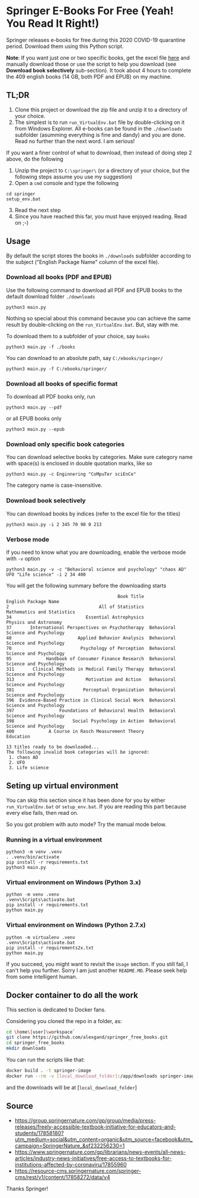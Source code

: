 # Springer E-Books For Free (Yeah! You Read It Right!)
Springer releases e-books for free during this 2020 COVID-19 quarantine period. Download them using this Python script.

**Note**: If you want just one or two specific books, get the excel file [here](https://resource-cms.springernature.com/springer-cms/rest/v1/content/17858272/data/v4) and manually download those or use the script to help you download (see **Download book selectively** sub-section). It took about 4 hours to complete the 409 english books (14 GB, both PDF and EPUB) on my machine.

## TL;DR
1. Clone this project or download the zip file and unzip it to a directory of your choice.
2. The simplest is to run `run_VirtualEnv.bat` file by double-clicking on it from Windows Explorer. All e-books can be found in the `./downloads` subfolder (asumming everything is fine and dandy) and you are done. Read no further than the next word. I am serious!

If you want a finer control of what to download, then instead of doing step 2 above, do the following
1. Unzip the project to `C:\springer\` (or a directory of your choice, but the following steps assume you use my suggestion)
2. Open a `cmd` console and type the following
```
cd springer
setup_env.bat
```
3. Read the next step
4. Since you have reached this far, you must have enjoyed reading. Read on ;-)

## Usage
By default the script stores the books in `./downloads` subfolder according to the subject ("English Package Name" column of the excel file).

### Download all books (PDF and EPUB)
Use the following command to download all PDF and EPUB books to the default download folder `./downloads`
```
python3 main.py
```
Nothing so special about this command because you can achieve the same result by double-clicking on the `run_VirtualEnv.bat`. But, stay with me.

To download them to a subfolder of your choice, say `books`
```
python3 main.py -f ./books
```
You can download to an absolute path, say `C:/ebooks/springer/`
```
python3 main.py -f C:/ebooks/springer/
```

### Download all books of specific format
To download all PDF books only, run
```
python3 main.py --pdf
```
or all EPUB books only
```
python3 main.py --epub
```

### Download only specific book categories
You can download selective books by categories. Make sure category name with space(s) is enclosed in double quotation marks,  like so
```
python3 main.py -c Enginnering "CoMpuTer sciEnCe"
```
The category name is case-insensitive.

### Download book selectively
You can download books by indices (refer to the excel file for the titles)
```
python3 main.py -i 2 345 70 90 0 213
```

### Verbose mode
If you need to know what you are downloading, enable the verbose mode with `-v` option
```
python3 main.py -v -c "Behavioral science and psychology" "chaos AD" UFO "Life science" -i 2 34 400
```
You will get the following summary before the downloading starts
```
                                          Book Title               English Package Name
2                                  All of Statistics         Mathematics and Statistics
34                            Essential Astrophysics              Physics and Astronomy
37       International Perspectives on Psychotherapy  Behavioral Science and Psychology
40                         Applied Behavior Analysis  Behavioral Science and Psychology
70                          Psychology of Perception  Behavioral Science and Psychology
95             Handbook of Consumer Finance Research  Behavioral Science and Psychology
311       Clinical Methods in Medical Family Therapy  Behavioral Science and Psychology
313                           Motivation and Action   Behavioral Science and Psychology
381                          Perceptual Organization  Behavioral Science and Psychology
396  Evidence-Based Practice in Clinical Social Work  Behavioral Science and Psychology
397                 Foundations of Behavioral Health  Behavioral Science and Psychology
398                      Social Psychology in Action  Behavioral Science and Psychology
400             A Course in Rasch Measurement Theory                          Education

13 titles ready to be downloaded...
The following invalid book categories will be ignored:
 1. chaos AD
 2. UFO
 3. Life science
```

## Seting up virtual environment
You can skip this section since it has been done for you by either `run_VirtualEnv.bat` or `setup_env.bat`. If you are reading this part because every else fails, then read on.

So you got problem with auto mode? Try the manual mode below.
### Running in a virtual environment

```
python3 -m venv .venv
. .venv/bin/activate
pip install -r requirements.txt
python3 main.py
```

### Virtual environment on Windows (Python 3.x)

```
python -m venv .venv
.venv\Scripts\activate.bat
pip install -r requirements.txt
python main.py
```

### Virtual environment on Windows (Python 2.7.x)
```
python -m virtualenv .venv
.venv\Scripts\activate.bat
pip install -r requirements2x.txt
python main.py
```
If you succeed, you might want to revisit the `Usage` section. If you still fail, I can't help you further. Sorry I am just another `README.MD`. Please seek help from some intelligent human.

## Docker container to do all the work
This section is dedicated to Docker fans.

Considering you cloned the repo in a folder, as:
```bash
cd \home\[user]\workspace`
git clone https://github.com/alexgand/springer_free_books.git
cd springer_free_books
mkdir downloads
```

You can run the scripts like that:
```bash
docker build . -t springer-image
docker run --rm -v [local_download_folder]:/app/downloads springer-image
```
and the downloads will be at [`local_download_folder`]

## Source
* https://group.springernature.com/gp/group/media/press-releases/freely-accessible-textbook-initiative-for-educators-and-students/17858180?utm_medium=social&utm_content=organic&utm_source=facebook&utm_campaign=SpringerNature_&sf232256230=1
* https://www.springernature.com/gp/librarians/news-events/all-news-articles/industry-news-initiatives/free-access-to-textbooks-for-institutions-affected-by-coronaviru/17855960
* https://resource-cms.springernature.com/springer-cms/rest/v1/content/17858272/data/v4

Thanks Springer!